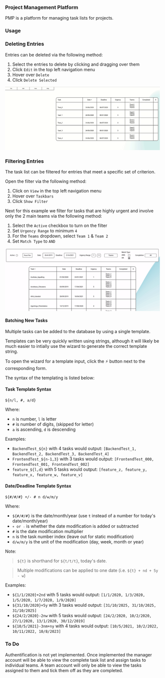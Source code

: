 <h3>Project Management Platform</h3>
<p>PMP is a platform for managing task lists for projects.</p>

<h3>Usage</h3>
<h3>Deleting Entries</h3>
<p>Entries can be deleted via the following method:</p>
<p>
  <ol>
    <li>Select the entries to delete by clicking and dragging over them</li>
    <li>Click <code>Edit</code> in the top left navigation menu</li>
    <li>Hover over <code>Delete</code></li>
    <li>Click <code>Delete Selected</code></li>
  </ol>
</p>

![Alt text](docs/delete.gif)

<h3>Filtering Entries</h3>
<p>The task list can be filtered for entries that meet a specific set of criterion.</p>
<p>Open the filter via the following method:</p>
<p>
  <ol>
    <li>Click on <code>View</code> in the top left navigation menu</li>
    <li>Hover over <code>Taskbars</code></li>
    <li>Click <code>Show Filter</code></li>
  </ol>
</p>

<p>Next for this example we filter for tasks that are highly urgent and involve only the 2 main teams via the following method:</p>
<p>
  <ol>
    <li>Select the <code>Active</code> checkbox to turn on the filter</li>
    <li>Set <code>Urgency Range</code> to minimum <code>4</code></li>
    <li>For the <code>Teams</code> dropdown, select <code>Team 1</code> & <code>Team 2</code></li>
    <li>Set <code>Match Type</code> to <code>AND</code></li>
  </ol>
</p>

![Alt text](docs/filtered1.gif)

<h4>Batching New Tasks</h4>
<p>Multiple tasks can be added to the database by using a single template.</p>
<p>Templates can be very quickly written using strings, although it will likely be much easier to intially use the wizard to generate the correct template string.</p>
<p>To open the wizard for a template input, click the ⚡ button next to the corresponding form.</p>
<p>The syntax of the templating is listed below:</p>
<h4>Task Template Syntax</h4>
<p><code>${n/l, #, a/d}</code></p>
<p>
  Where: 
  <ul>
    <li><code>n</code> is number, <code>l</code> is letter</li>
    <li><code>#</code> is number of digits, (skipped for letter)</li>
    <li><code>a</code> is ascending, <code>d</code> is descending</li>
  </ul>
</p>
<p>Examples:
    <ul>
    <li><code>BackendTest_${n}</code> with 4 tasks would output: <code>[BackendTest_1, BackendTest_2, BackendTest_3, BackendTest_4]</code></li>
    <li><code>FrontendTest_${n-1,3}</code> with 3 tasks would output: <code>[FrontendTest_000, FrontendTest_001, FrontendTest_002]</code></li>
    <li><code>feature_${l,d}</code> with 5 tasks would output: <code>[feature_z, feature_y, feature_x, feature_w, feature_v]</code></li>
  </ul>
</p>
<h4>Date/Deadline Template Syntax</h4>
<p><code>${#/#/#} +/- # n d/w/m/y</code></p>
<p>
  Where: 
  <ul>
    <li><code>${#/#/#}</code> is the date/month/year (use <code>t</code> instead of a number for today's date/month/year)</li>
    <li><code><code>+</code> or <code>-</code></code> is whether the date modification is added or subtracted</li>
    <li><code>#</code> is the date modification multiplier</li>
    <li><code>n</code> is the task number index (leave out for static modification)</li>
    <li><code>d/w/m/y</code> is the unit of the modification (day, week, month or year)</li>
  </ul>
</p>
<p>Note:</p>
<blockquote><code>${t}</code> is shorthand for <code>${t/t/t}</code>, today's date.</blockquote>
<blockquote>Multiple modifications can be applied to one date (i.e. <code>${t} + nd + 5y - w</code>)</blockquote>
<p>Examples:
  <ul>
    <li><code>${1/1/2020}+2nd</code> with 5 tasks would output: <code>[1/1/2020, 1/3/2020, 1/5/2020, 1/7/2020, 1/9/2020]</code></li>
    <li><code>${31/10/2020}+5y</code> with 3 tasks would output: <code>[31/10/2025, 31/10/2025, 31/10/2025]</code></li>
    <li><code>${24/2/2020}-2nw</code> with 5 tasks would output: <code>[24/2/2020, 10/2/2020, 27/1/2020, 13/1/2020, 30/12/2019]</code></li>
    <li><code>${10/5/2021}-3nm+ny</code> with 4 tasks would output: <code>[10/5/2021, 10/2/2022, 10/11/2022, 10/8/2023]</code></li>
  </ul>
</p>

<h3>To Do</h3>
<p>Authentification is not yet implemented. Once implemented the manager account will be able to view the complete task list and assign tasks to individual teams. A team account will only be able to view the tasks assigned to them and tick them off as they are completed.</p>
